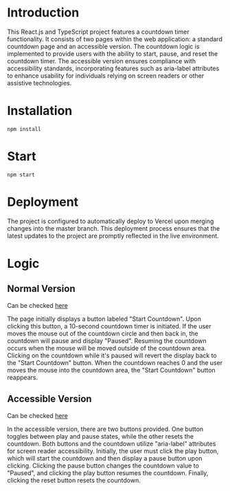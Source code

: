 # Introduction
This React.js and TypeScript project features a countdown timer functionality. It consists of two pages within the web application: a standard countdown page and an accessible version. The countdown logic is implemented to provide users with the ability to start, pause, and reset the countdown timer. The accessible version ensures compliance with accessibility standards, incorporating features such as aria-label attributes to enhance usability for individuals relying on screen readers or other assistive technologies.
# Installation
```npm install```
# Start
```npm start```
# Deployment
The project is configured to automatically deploy to Vercel upon merging changes into the master branch. This deployment process ensures that the latest updates to the project are promptly reflected in the live environment.
# Logic
## Normal Version
Can be checked <a href="https://countdown-gray-nu.vercel.app/">here</a> 

The page initially displays a button labeled "Start Countdown". Upon clicking this button, a 10-second countdown timer is initiated. If the user moves the mouse out of the countdown circle and then back in, the countdown will pause and display "Paused". Resuming the countdown occurs when the mouse will be moved outside of the countdown area. Clicking on the countdown while it's paused will revert the display back to the "Start Countdown" button. When the countdown reaches 0 and the user moves the mouse into the countdown area, the "Start Countdown" button reappears.
## Accessible Version
Can be checked <a href="https://countdown-gray-nu.vercel.app/">here</a> 

In the accessible version, there are two buttons provided. One button toggles between play and pause states, while the other resets the countdown. Both buttons and the countdown utilize "aria-label" attributes for screen reader accessibility. Initially, the user must click the play button, which will start the countdown and then display a pause button upon clicking. Clicking the pause button changes the countdown value to "Paused", and clicking the play button resumes the countdown. Finally, clicking the reset button resets the countdown.